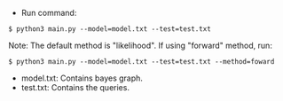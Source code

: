 + Run command:
```
$ python3 main.py --model=model.txt --test=test.txt
```
Note: The default method is "likelihood". If using "forward" method, run:
```
$ python3 main.py --model=model.txt --test=test.txt --method=foward
```
+ model.txt: Contains bayes graph.
+ test.txt: Contains the queries.
